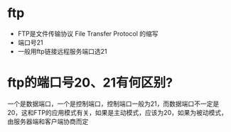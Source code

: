 # ftp
- FTP是文件传输协议 File Transfer Protocol 的缩写
- 端口号21
- 一般用ftp链接远程服务端口选21

# ftp的端口号20、21有何区别?
一个是数据端口，一个是控制端口，控制端口一般为21，而数据端口不一定是20，这和FTP的应用模式有关，如果是主动模式，应该为20，如果为被动模式，由服务器端和客户端协商而定

